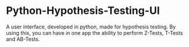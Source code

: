 # Python-Hypothesis-Testing-UI
A user interface, developed in python, made for hypothesis testing. By using this, you can have in one app the ability to perform Z-Tests, T-Tests and AB-Tests.
